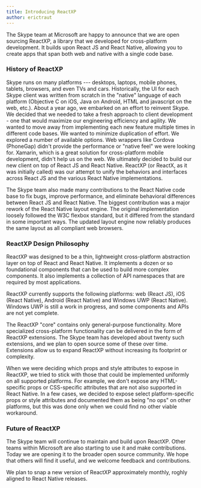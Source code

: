 ```yaml
---
title: Introducing ReactXP
author: erictraut
---
```


The Skype team at Microsoft are happy to announce that we are open sourcing ReactXP, a library that we developed for cross-platform development. It builds upon React JS and React Native, allowing you to create apps that span both web and native with a single code base.  



### History of ReactXP

Skype runs on many platforms --- desktops, laptops, mobile phones, tablets, browsers, and even TVs and cars. Historically, the UI for each Skype client was written from scratch in the "native" language of each platform (Objective C on iOS, Java on Android, HTML and javascript on the web, etc.). About a year ago, we embarked on an effort to reinvent Skype. We decided that we needed to take a fresh approach to client development - one that would maximize our engineering efficiency and agility. We wanted to move away from implementing each new feature multiple times in different code bases. We wanted to minimize duplication of effort. We explored a number of available options. Web wrappers like Cordova (PhoneGap) didn't provide the performance or "native feel" we were looking for. Xamarin, which is a great solution for cross-platform mobile development, didn't help us on the web. We ultimately decided to build our new client on top of React JS and React Native. ReactXP (or ReactX, as it was initially called) was our attempt to unify the behaviors and interfaces across React JS and the various React Native implementations.

The Skype team also made many contributions to the React Native code base to fix bugs, improve performance, and eliminate behavioral differences between React JS and React Native. The biggest contribution was a major rework of the React Native layout engine. The original implementation loosely followed the W3C flexbox standard, but it differed from the standard in some important ways. The updated layout engine now reliably produces the same layout as all compliant web browsers.



### ReactXP Design Philosophy

ReactXP was designed to be a thin, lightweight cross-platform abstraction layer on top of React and React Native. It implements a dozen or so foundational components that can be used to build more complex components. It also implements a collection of API namespaces that are required by most applications.

ReactXP currently supports the following platforms: web (React JS), iOS (React Native), Android (React Native) and Windows UWP (React Native). Windows UWP is still a work in progress, and some components and APIs are not yet complete.

The ReactXP "core" contains only general-purpose functionality. More specialized cross-platform functionality can be delivered in the form of ReactXP extensions. The Skype team has developed about twenty such extensions, and we plan to open source some of these over time. Extensions allow us to expand ReactXP without increasing its footprint or complexity.

When we were deciding which props and style attributes to expose in ReactXP, we tried to stick with those that could be implemented uniformly on all supported platforms. For example, we don't expose any HTML-specific props or CSS-specific attributes that are not also supported in React Native. In a few cases, we decided to expose select platform-specific props or style attributes and documented them as being "no ops" on other platforms, but this was done only when we could find no other viable workaround.



### Future of ReactXP

The Skype team will continue to maintain and build upon ReactXP. Other teams within Microsoft are also starting to use it and make contributions. Today we are opening it to the broader open source community. We hope that others will find it useful, and we welcome feedback and contributions.

We plan to snap a new version of ReactXP approximately monthly, roghly aligned to React Native releases. 

